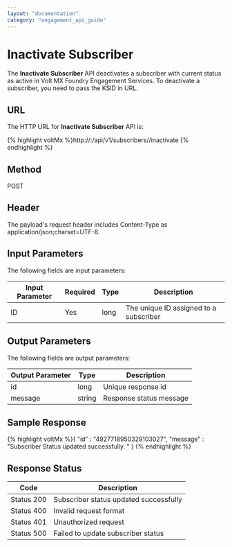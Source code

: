 ```yaml
---
layout: "documentation"
category: "engagement_api_guide"
---
```


# Inactivate Subscriber

The **Inactivate Subscriber** API deactivates a subscriber with current status as active in Volt MX Foundry Engagement Services. To deactivate a subscriber, you need to pass the KSID in URL.

## URL

The HTTP URL for **Inactivate Subscriber** API is:

{% highlight voltMx %}http://<host>:<port>/api/v1/subscribers/<id>/inactivate
{% endhighlight %}

## Method

POST

## Header

The payload's request header includes Content-Type as application/json;charset=UTF-8.

## Input Parameters

The following fields are input parameters:

| Input Parameter | Required | Type | Description                            |
| --------------- | -------- | ---- | -------------------------------------- |
| ID              | Yes      | long | The unique ID assigned to a subscriber |

## Output Parameters

The following fields are output parameters:

| Output Parameter | Type   | Description             |
| ---------------- | ------ | ----------------------- |
| id               | long   | Unique response id      |
| message          | string | Response status message |

## Sample Response

{% highlight voltMx %}{
"id" : "4927718950329103027",
"message" : "Subscriber Status updated successfully. "
}
{% endhighlight %}

## Response Status

| Code       | Description                            |
| ---------- | -------------------------------------- |
| Status 200 | Subscriber status updated successfully |
| Status 400 | Invalid request format                 |
| Status 401 | Unauthorized request                   |
| Status 500 | Failed to update subscriber status     |
